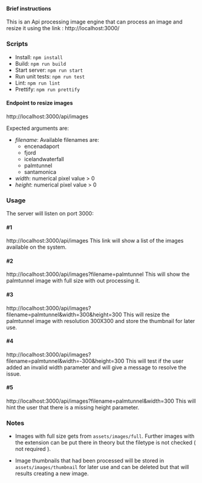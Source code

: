#### Brief instructions
This is an Api processing image engine that can process an image and resize it using the link : http://localhost:3000/

### Scripts
- Install: ```npm install```
- Build: ```npm run build```
- Start server: ```npm run start```
- Run unit tests: ```npm run test```
- Lint: ```npm run lint```
- Prettify: ```npm run prettify```

#### Endpoint to resize images
http://localhost:3000/api/images

Expected arguments are:
- _filename_: Available filenames are:
  - encenadaport
  - fjord
  - icelandwaterfall
  - palmtunnel
  - santamonica
- _width_: numerical pixel value > 0
- _height_: numerical pixel value > 0

### Usage
The server will listen on port 3000:

#### #1
http://localhost:3000/api/images
This link will show a list of the images available on the system.

#### #2
http://localhost:3000/api/images?filename=palmtunnel
This will show the palmtunnel image with full size with out processing it.

#### #3
http://localhost:3000/api/images?filename=palmtunnel&width=300&height=300
This will resize the palmtunnel image with resolution 300X300 and store the thumbnail for later use.

#### #4
http://localhost:3000/api/images?filename=palmtunnel&width=-300&height=300
This will test if the user added an invalid width parameter and will give a message to resolve the issue.

#### #5
http://localhost:3000/api/images?filename=palmtunnel&width=300
This will hint the user that there is a missing height parameter.

### Notes
- Images with full size gets from `assets/images/full`. Further images with the extension can be put there in theory but the filetype is not checked ( not required ).

- Image thumbnails that had been processed will be stored in `assets/images/thumbnail` for later use and can be deleted but that will results creating a new image.
